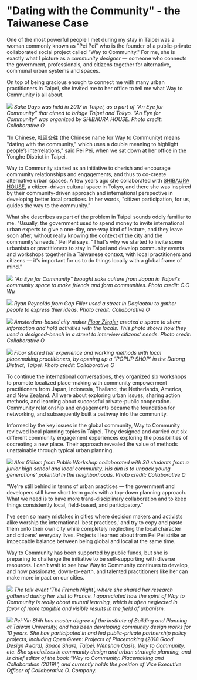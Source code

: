 
# "Dating with the Community" - the Taiwanese Case

One of the most powerful people I met during my stay in Taipei was a woman commonly known as "Pei Pei" who is the founder of a public-private collaborated social project called "Way to Community." For me, she is exactly what I picture as a _community designer_ — someone who connects the government, professionals, and citizens together for alternative, communal urban systems and spaces. 

On top of being gracious enough to connect me with many urban practitioners in Taipei, she invited me to her office to tell me what Way to Community is all about. 

![](waytocommunity6.jpg)
_Sake Days was held in 2017 in Taipei, as a part of “An Eye for Community” that aimed to bridge Taipei and Tokyo. “An Eye for Community” was organized by SHIBAURA HOUSE. Photo credit: Collaborative O_

"In Chinese, 社區交往 (the Chinese name for Way to Community) means "dating with the community," which uses a double meaning to highlight people’s interrelations," said Pei Pei, when we sat down at her office in the Yonghe District in Taipei. 

Way to Community started as an initiative to cherish and encourage community relationships and engagements, and thus to co-create alternative urban spaces. A few years ago she collaborated with [SHIBAURA HOUSE](http://www.shibaurahouse.jp/en), a citizen-driven cultural space in Tokyo, and there she was inspired by their community-driven approach and international perspective in developing better local practices. In her words, "citizen participation, for us, guides the way to the community."

What she describes as part of the problem in Taipei sounds oddly familiar to me. "Usually, the government used to spend money to invite international urban experts to give a one-day, one-way kind of lecture, and they leave soon after, without really knowing the context of the city and the community's needs," Pei Pei says. "That's why we started to invite some urbanists or practitioners to stay in Taipei and develop community events and workshops together in a Taiwanese context, with local practitioners and citizens — it's important for us to do things locally with a global frame of mind." 

![](waytocommunity8.jpg)
_“An Eye for Community” brought sake culture from Japan in Taipei's community space to make friends and form communities. Photo credit: C.C Wu_

![](waytocommunity9.jpg)
_Ryan Reynolds from Gap Filler used a street in Daqiaotou to gather people to express thier ideas. Photo credit: Collaborative O_

![](waytocommunity10.jpg)
_Amsterdam-based city maker [Floor Ziegler](https://floorziegler.nl/) created a space to share information and hold activities with the locals. This photo shows how they used a designed-bench in a street to interview citizens’ needs. Photo credit: Collaborative O_

![](waytocommunity11.jpg)
_Floor shared her experience and working methods with local placemaking practitioners, by opening up a “POPUP SHOP’ in the Datong District, Taipei. Photo credit: Collaborative O_

To continue the international conversations, they organized six workshops to promote localized place-making with community empowerment practitioners from Japan, Indonesia, Thailand, the Netherlands, America, and New Zealand. All were about exploring urban issues, sharing action methods, and learning about successful private-public cooperation. Community relationship and engagements became the foundation for networking, and subsequently built a pathway into the community. 

Informed by the key issues in the global community, Way to Community reviewed local planning topics in Taipei. They designed and carried out six different community engagement experiences exploring the possibilities of cocreating a new place. Their approach revealed the value of methods unattainable through typical urban planning.

![](waytocommunity7.jpg)
_Alex Gilliam from Public Workshop collaborated with 30 students from a junior high school and local community. His aim is to unpack young generations’ potential in the neighborhoods. Photo credit: Collaborative O_

"We're still behind in terms of urban practices — the government and developers still have short term goals with a top-down planning approach. What we need is to have more trans-disciplinary collaboration and to keep things consistently local, field-based, and participatory." 

I've seen so many mistakes in cities where decision makers and activists alike worship the international 'best practices,' and try to copy and paste them onto their own city while completely neglecting the local character and citizens' everyday lives. Projects I learned about from Pei Pei strike an impeccable balance between being global and local at the same time. 

Way to Community has been supported by public funds, but she is preparing to challenge the initiative to be self-supporting with diverse resources. I can't wait to see how Way to Community continues to develop, and how passionate, down-to-earth, and talented practitioners like her can make more impact on our cities. 

![](waytocommunity01.jpeg)
_The talk event 'The French Night', where she shared her research gathered during her visit to France. I appreciated how the spirit of Way to Community is really about mutual learning, which is often neglected in favor of more tangible and visible results in the field of urbanism._

![](waytocommunity.jpg)
_Pei-Yin Shih has master degree of the institute of Building and Planning at Taiwan University, and has been developing community design works for 10 years. She has participated in and led public-private partnership policy projects, including Open Green: Projects of Placemaking (2018 Good Design Award), Space Share, Taipei, Wenshan Oasis, Way to Community, etc. She specializes in community design and urban strategic planning, and is chief editor of the book “Way to Community: Placemaking and Collaboration (2019)”, and currently holds the position of Vice Executive Officer of Collaborative O. Company._